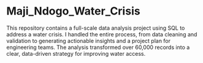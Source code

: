 # Maji_Ndogo_Water_Crisis
This repository contains a full-scale data analysis project using SQL to address a water crisis. I handled the entire process, from data cleaning and validation to generating actionable insights and a project plan for engineering teams. The analysis transformed over 60,000 records into a clear, data-driven strategy for improving water access.
